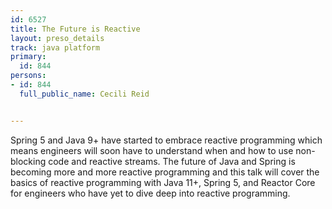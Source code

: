 ---
id: 6527
title: The Future is Reactive
layout: preso_details
track: java platform
primary:
  id: 844
persons:
- id: 844
  full_public_name: Cecili Reid

---
Spring 5 and Java 9+ have started to embrace reactive programming which means engineers will soon have to understand when and how to use non-blocking code and reactive streams. The future of Java and Spring is becoming more and more reactive programming and this talk will cover the basics of reactive programming with Java 11+, Spring 5, and Reactor Core for engineers who have yet to dive deep into reactive programming.